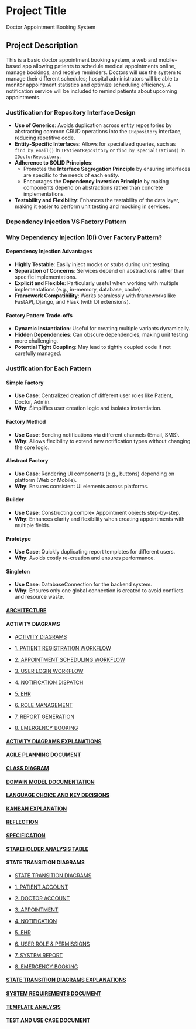 # Project Title

Doctor Appointment Booking System

## Project Description

This is a basic doctor appointment booking system, a web and mobile-based app allowing patients to schedule medical appointments online, manage bookings, and receive reminders. Doctors will use the system to manage their different schedules; hospital administrators will be able to monitor appointment statistics and optimize scheduling efficiency. A notification service will be included to remind patients about upcoming appointments.

### Justification for Repository Interface Design

- **Use of Generics**: Avoids duplication across entity repositories by abstracting common CRUD operations into the `IRepository` interface, reducing repetitive code.
- **Entity-Specific Interfaces**: Allows for specialized queries, such as `find_by_email()` in `IPatientRepository` or `find_by_specialization()` in `IDoctorRepository`.
- **Adherence to SOLID Principles**:
  - Promotes the **Interface Segregation Principle** by ensuring interfaces are specific to the needs of each entity.
  - Encourages the **Dependency Inversion Principle** by making components depend on abstractions rather than concrete implementations.
- **Testability and Flexibility**: Enhances the testability of the data layer, making it easier to perform unit testing and mocking in services.

### Dependency Injection VS Factory Pattern

### Why Dependency Injection (DI) Over Factory Pattern?

#### Dependency Injection Advantages

- **Highly Testable**: Easily inject mocks or stubs during unit testing.
- **Separation of Concerns**: Services depend on abstractions rather than specific implementations.
- **Explicit and Flexible**: Particularly useful when working with multiple implementations (e.g., in-memory, database, cache).
- **Framework Compatibility**: Works seamlessly with frameworks like FastAPI, Django, and Flask (with DI extensions).

#### Factory Pattern Trade-offs

- **Dynamic Instantiation**: Useful for creating multiple variants dynamically.
- **Hidden Dependencies**: Can obscure dependencies, making unit testing more challenging.
- **Potential Tight Coupling**: May lead to tightly coupled code if not carefully managed.

### Justification for Each Pattern

#### Simple Factory

- **Use Case**: Centralized creation of different user roles like Patient, Doctor, Admin.
- **Why**: Simplifies user creation logic and isolates instantiation.

#### Factory Method

- **Use Case**: Sending notifications via different channels (Email, SMS).
- **Why**: Allows flexibility to extend new notification types without changing the core logic.

#### Abstract Factory

- **Use Case**: Rendering UI components (e.g., buttons) depending on platform (Web or Mobile).
- **Why**: Ensures consistent UI elements across platforms.

#### Builder

- **Use Case**: Constructing complex Appointment objects step-by-step.
- **Why**: Enhances clarity and flexibility when creating appointments with multiple fields.

#### Prototype

- **Use Case**: Quickly duplicating report templates for different users.
- **Why**: Avoids costly re-creation and ensures performance.

#### Singleton

- **Use Case**: DatabaseConnection for the backend system.
- **Why**: Ensures only one global connection is created to avoid conflicts and resource waste.

#### [ARCHITECTURE](ARCHITECTURE.md)

#### ACTIVITY DIAGRAMS

- [ACTIVITY DIAGRAMS](Activity%20Diagrams.md)

- [1. PATIENT REGISTRATION WORKFLOW](Patient%20Registration%20Workflow%20Activity%20Diagram.md)

- [2. APPOINTMENT SCHEDULING WORKFLOW](Appointment%20Scheduling%20Workflow%20Activity%20Diagram.md)

- [3. USER LOGIN WORKFLOW](User%20Login%20Workflow%20Activity%20Diagram.md)

- [4. NOTIFICATION DISPATCH](Notification%20Dispatch%20Activity%20Diagram.md)

- [5. EHR](EHR%20Review%20Activity%20Diagram.md)

- [6. ROLE MANAGEMENT](Role%20Management%20Activity%20Diagram.md)

- [7. REPORT GENERATION](Report%20Generation%20Activity%20Diagram.md)

- [8. EMERGENCY BOOKING](Emergency%20Booking%20Activity%20Diagram.md)

#### [ACTIVITY DIAGRAMS EXPLANATIONS](Activity%20Diagrams%20Explanation.md)

#### [AGILE PLANNING DOCUMENT](Agile%20Planning%20Document.md)

#### [CLASS DIAGRAM](Class%20Diagram.md)

#### [DOMAIN MODEL DOCUMENTATION](Domain%20Model%20Documentation.md)

#### [LANGUAGE CHOICE AND KEY DECISIONS](src/language%20choice%20and%20key%20decisions.md)

#### [KANBAN EXPLANATION](Kanban_explanation.md)

#### [REFLECTION](Reflection.md)

#### [SPECIFICATION](SPECIFICATION.md)

#### [STAKEHOLDER ANALYSIS TABLE](Stakeholder%20Analysis%20Table.md)

#### STATE TRANSITION DIAGRAMS

- [STATE TRANSITION DIAGRAMS](State%20Transition%20Diagrams.md)

- [1. PATIENT ACCOUNT](Patient%20Account%20State%20Transition%20Diagram.md)

- [2. DOCTOR ACCOUNT](Doctor%20Account%20State%20Transition%20Diagram.md)

- [3. APPOINTMENT](Appointment%20State%20Transition%20Diagram.md)
  
- [4. NOTIFICATION](Notification%20State%20Transition%20Diagram.md)

- [5. EHR](EHR%20State%20Transition%20Diagram.md)

- [6. USER ROLE & PERMISSIONS](User%20Role%20%26%20Permissions%20State%20Transition%20Diagram.md)

- [7. SYSTEM REPORT](System%20Report%20State%20Transition%20Diagram.md)

- [8. EMERGENCY BOOKING](Emergency%20Booking%20State%20Transition%20Diagram.md)

#### [STATE TRANSITION DIAGRAMS EXPLANATIONS](State%20Transition%20Diagrams%20Explanation.md)

#### [SYSTEM REQUIREMENTS DOCUMENT](System%20Requirements%20Document.md)

#### [TEMPLATE ANALYSIS](Template_analysis.md)

#### [TEST AND USE CASE DOCUMENT](Test%20and%20Use%20Case%20Document.md)
